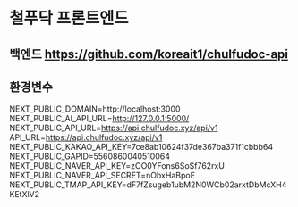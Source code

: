 # 철푸닥 프론트엔드

## 백엔드 https://github.com/koreait1/chulfudoc-api

## 환경변수
NEXT_PUBLIC_DOMAIN=http://localhost:3000
NEXT_PUBLIC_AI_API_URL=http://127.0.0.1:5000/
NEXT_PUBLIC_API_URL=https://api.chulfudoc.xyz/api/v1
API_URL=https://api.chulfudoc.xyz/api/v1
NEXT_PUBLIC_KAKAO_API_KEY=7ce8ab10624f37de367ba371f1cbbb64
NEXT_PUBLIC_GAPID=5560860040510064
NEXT_PUBLIC_NAVER_API_KEY=zOO0YFons6SoSf762rxU
NEXT_PUBLIC_NAVER_API_SECRET=nObxHaBpoE
NEXT_PUBLIC_TMAP_API_KEY=dF7fZsugeb1ubM2N0WCb02arxtDbMcXH4KEtXlV2
